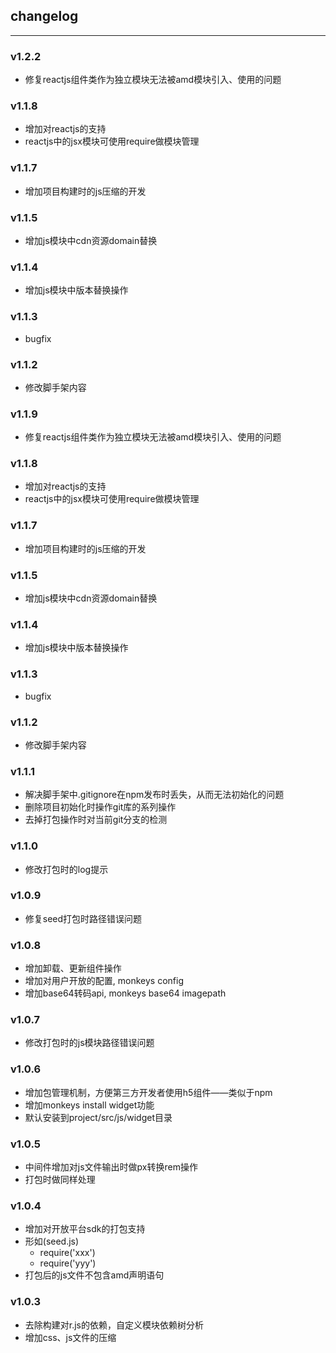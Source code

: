 ## changelog
----
### v1.2.2
- 修复reactjs组件类作为独立模块无法被amd模块引入、使用的问题

### v1.1.8
- 增加对reactjs的支持
- reactjs中的jsx模块可使用require做模块管理

### v1.1.7
- 增加项目构建时的js压缩的开发

### v1.1.5
- 增加js模块中cdn资源domain替换

### v1.1.4
- 增加js模块中版本替换操作

### v1.1.3
- bugfix

### v1.1.2
- 修改脚手架内容


### v1.1.9
- 修复reactjs组件类作为独立模块无法被amd模块引入、使用的问题

### v1.1.8
- 增加对reactjs的支持
- reactjs中的jsx模块可使用require做模块管理

### v1.1.7
- 增加项目构建时的js压缩的开发

### v1.1.5
- 增加js模块中cdn资源domain替换

### v1.1.4
- 增加js模块中版本替换操作

### v1.1.3
- bugfix

### v1.1.2
- 修改脚手架内容

### v1.1.1
- 解决脚手架中.gitignore在npm发布时丢失，从而无法初始化的问题
- 删除项目初始化时操作git库的系列操作
- 去掉打包操作时对当前git分支的检测

### v1.1.0
- 修改打包时的log提示

### v1.0.9
- 修复seed打包时路径错误问题

### v1.0.8
- 增加卸载、更新组件操作
- 增加对用户开放的配置, monkeys config
- 增加base64转码api, monkeys base64 imagepath

### v1.0.7
- 修改打包时的js模块路径错误问题

### v1.0.6
- 增加包管理机制，方便第三方开发者使用h5组件——类似于npm
- 增加monkeys install widget功能
- 默认安装到project/src/js/widget目录

### v1.0.5

- 中间件增加对js文件输出时做px转换rem操作
- 打包时做同样处理

### v1.0.4

- 增加对开放平台sdk的打包支持
- 形如(seed.js)
	- require('xxx')
	- require('yyy')
- 打包后的js文件不包含amd声明语句

### v1.0.3

- 去除构建对r.js的依赖，自定义模块依赖树分析
- 增加css、js文件的压缩
